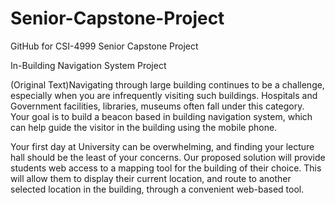 # Senior-Capstone-Project
GitHub for CSI-4999 Senior Capstone Project

In-Building Navigation System Project

(Original Text)Navigating through large building continues to be a challenge, especially when you are infrequently visiting such buildings. Hospitals and Government facilities, libraries, museums often fall under this category. Your goal is to build a beacon based in building navigation system, which can help guide the visitor in the building using the mobile phone. 

Your first day at University can be overwhelming, and finding your lecture hall should be the least of your concerns. Our proposed solution will provide students web access to a mapping tool for the building of their choice. This will allow them to display their current location, and route to another selected location in the building, through a convenient web-based tool.

